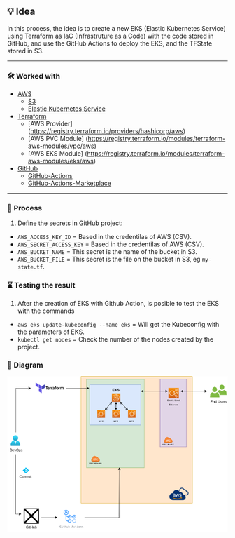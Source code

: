 ## 💡 Idea
In this process, the idea is to create a new EKS (Elastic Kubernetes Service) using Terraform as IaC (Infrastruture as a Code) with the code stored in GitHub, and use the GitHub Actions to deploy the EKS, and the TFState stored in S3.

---

### 🛠️ Worked with
+ [AWS](aws.amazon.com)
    + [S3](aws.amazon.com/s3)
    + [Elastic Kubernetes Service](aws.amazon.com/eks)
+ [Terraform](https://www.terraform.io)
   + [AWS Provider] (https://registry.terraform.io/providers/hashicorp/aws)
   + [AWS PVC Module] (https://registry.terraform.io/modules/terraform-aws-modules/vpc/aws)
   + [AWS EKS Module] (https://registry.terraform.io/modules/terraform-aws-modules/eks/aws)
+ [GitHub](https://www.github.com)
    + [GitHub-Actions](https://www.github.com/features/actions)
    + [GitHub-Actions-Marketplace](https://github.com/marketplace)
---

### 🚀 Process

1. Define the secrets in GitHub project:
 - `AWS_ACCESS_KEY_ID` = Based in the credentilas of AWS (CSV).
 - `AWS_SECRET_ACCESS_KEY` = Based in the credentilas of AWS (CSV).
 - `AWS_BUCKET_NAME` = This secret is the name of the bucket in S3.
 - `AWS_BUCKET_FILE` = This secret is the file on the bucket in S3, eg `my-state.tf`.


### ⌛ Testing the result

1. After the creation of EKS with Github Action, is posible to test the EKS with the commands
 - `aws eks update-kubeconfig --name eks` = Will get the Kubeconfig with the parameters of EKS.
 - `kubectl get nodes` = Check the number of the nodes created by the project.


### 📂 Diagram

![Diagrams](./diagrams/pipeline.drawio.png)